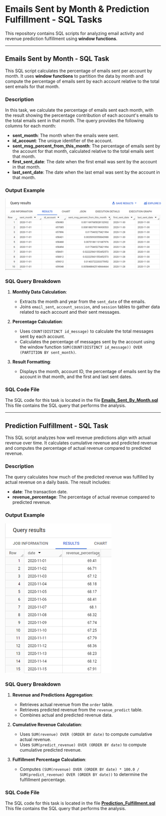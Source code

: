 # Emails Sent by Month & Prediction Fulfillment - SQL Tasks

This repository contains SQL scripts for analyzing email activity and revenue prediction fulfillment using **window functions**.

---

## Emails Sent by Month - SQL Task

This SQL script calculates the percentage of emails sent per account by month. It uses **window functions** to partition the data by month and compute the percentage of emails sent by each account relative to the total sent emails for that month.

### Description

In this task, we calculate the percentage of emails sent each month, with the result showing the percentage contribution of each account's emails to the total emails sent in that month. The query provides the following columns for each month:

- **sent_month**: The month when the emails were sent.
- **id_account**: The unique identifier of the account.
- **sent_msg_percent_from_this_month**: The percentage of emails sent by the account for that month, calculated relative to the total emails sent that month.
- **first_sent_date**: The date when the first email was sent by the account in that month.
- **last_sent_date**: The date when the last email was sent by the account in that month.

### Output Example

![Emails Sent Percentage](./email_activity_chart_output.png)

### SQL Query Breakdown

1. **Monthly Data Calculation**:
   - Extracts the month and year from the `sent_date` of the emails.
   - Joins `email_sent`, `account_session`, and `session` tables to gather data related to each account and their sent messages.

2. **Percentage Calculation**:
   - Uses `COUNT(DISTINCT id_message)` to calculate the total messages sent by each account.
   - Calculates the percentage of messages sent by the account using the window function `SUM(COUNT(DISTINCT id_message)) OVER (PARTITION BY sent_month)`.

3. **Result Formatting**:
   - Displays the month, account ID, the percentage of emails sent by the account in that month, and the first and last sent dates.

### SQL Code File

The SQL code for this task is located in the file [**Emails_Sent_By_Month.sql**](./Emails_Sent_By_Month.sql) 
This file contains the SQL query that performs the analysis.

---

## Prediction Fulfillment - SQL Task

This SQL script analyzes how well revenue predictions align with actual revenue over time. It calculates cumulative revenue and predicted revenue and computes the percentage of actual revenue compared to predicted revenue.

### Description

The query calculates how much of the predicted revenue was fulfilled by actual revenue on a daily basis. The result includes:

- **date**: The transaction date.
- **revenue_percentage**: The percentage of actual revenue compared to predicted revenue.

### Output Example

![Prediction Fulfillment](./prediction_fulfillment_chart.png)

### SQL Query Breakdown

1. **Revenue and Predictions Aggregation**:
   - Retrieves actual revenue from the `order` table.
   - Retrieves predicted revenue from the `revenue_predict` table.
   - Combines actual and predicted revenue data.

2. **Cumulative Revenue Calculation**:
   - Uses `SUM(revenue) OVER (ORDER BY date)` to compute cumulative actual revenue.
   - Uses `SUM(predict_revenue) OVER (ORDER BY date)` to compute cumulative predicted revenue.

3. **Fulfillment Percentage Calculation**:
   - Computes `(SUM(revenue) OVER (ORDER BY date) * 100.0 / SUM(predict_revenue) OVER (ORDER BY date))` to determine the fulfillment percentage.

### SQL Code File

The SQL code for this task is located in the file [**Prediction_Fulfillment.sql**](./Prediction_Fulfillment.sql) 
This file contains the SQL query that performs the analysis.

